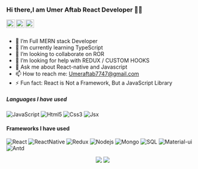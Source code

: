 ### Hi there,I am Umer Aftab React Developer 👋😄 

<a href="https://twitter.com/umeraftab7747">
  <img align="left" alt="Pawan's Twitter" width="22px" src="https://cdn.jsdelivr.net/npm/simple-icons@v3/icons/twitter.svg" />
</a>
<a href="https://github.com/Umeraftab7747">
  <img align="left" alt="Pawan's Github" width="22px" src="https://cdn.jsdelivr.net/npm/simple-icons@v3/icons/github.svg" />
</a>
<a href="https://www.facebook.com/Ranaomar321">
  <img align="left" alt="Pawan's Facebook" width="22px" src="https://cdn.jsdelivr.net/npm/simple-icons@v3/icons/facebook.svg" />
</a>
<br/>
<br/>


- 🔭 I’m Full MERN stack Developer
- 🌱 I’m currently learning TypeScript
- 👯 I’m looking to collaborate on ROR
- 🤔 I’m looking for help with REDUX / CUSTOM HOOKS
- 💬 Ask me about React-native and Javascript
- 📫 How to reach me: Umeraftab7747@gmail.com
- ⚡ Fun fact: React is Not a Framework, But a JavaScript Library


##### Languages I have used

![JavaScript](https://img.shields.io/badge/-Javascript-000000?style=flat&logo=JavaScript)
![Html5](https://img.shields.io/badge/-Html5-000000?style=flat&logo=html5)
![Css3](https://img.shields.io/badge/-Css3-000000?style=flat&logo=css3)
![Jsx](https://img.shields.io/badge/-Jsx-000000?style=flat&logo=React)


#### Frameworks I have used

![React](https://img.shields.io/badge/-React-000000?style=flat&logo=React)
![ReactNative](https://img.shields.io/badge/-ReactNative-000000?style=flat&logo=ReactNative)
![Redux](https://img.shields.io/badge/-Redux-000000?style=flat&logo=redux)
![Nodejs](https://img.shields.io/badge/-node.js-000000?style=flat&logo=node.js)
![Mongo](https://img.shields.io/badge/-mongo-000000?style=flat&logo=mongodb)
![SQL](https://img.shields.io/badge/-SQL-000000?style=flat&logo=MySQL)
![Material-ui](https://img.shields.io/badge/-materialUi-000000?style=flat&logo=material-ui)
![Antd](https://img.shields.io/badge/-Antd-000000?style=flat&logo=Antd)



<p align="center">
<img src="https://github-readme-stats.vercel.app/api/top-langs/?username=Umeraftab7747&hide_langs_below=1&layout=compact&theme=dark">
<img src="https://github-readme-stats.vercel.app/api?username=Umeraftab7747&show_icons=true&theme=dark">
</p>
